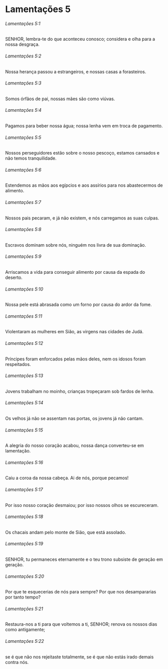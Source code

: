 # Lamentações 5

###### Lamentações 5:1

SENHOR, lembra-te do que aconteceu conosco; considera e olha para a nossa desgraça.

###### Lamentações 5:2

Nossa herança passou a estrangeiros, e nossas casas a forasteiros.

###### Lamentações 5:3

Somos órfãos de pai, nossas mães são como viúvas.

###### Lamentações 5:4

Pagamos para beber nossa água; nossa lenha vem em troca de pagamento.

###### Lamentações 5:5

Nossos perseguidores estão sobre o nosso pescoço, estamos cansados e não temos tranquilidade.

###### Lamentações 5:6

Estendemos as mãos aos egípcios e aos assírios para nos abastecermos de alimento.

###### Lamentações 5:7

Nossos pais pecaram, e já não existem, e nós carregamos as suas culpas.

###### Lamentações 5:8

Escravos dominam sobre nós, ninguém nos livra de sua dominação.

###### Lamentações 5:9

Arriscamos a vida para conseguir alimento por causa da espada do deserto.

###### Lamentações 5:10

Nossa pele está abrasada como um forno por causa do ardor da fome.

###### Lamentações 5:11

Violentaram as mulheres em Sião, as virgens nas cidades de Judá.

###### Lamentações 5:12

Príncipes foram enforcados pelas mãos deles, nem os idosos foram respeitados.

###### Lamentações 5:13

Jovens trabalham no moinho, crianças tropeçaram sob fardos de lenha.

###### Lamentações 5:14

Os velhos já não se assentam nas portas, os jovens já não cantam.

###### Lamentações 5:15

A alegria do nosso coração acabou, nossa dança converteu-se em lamentação.

###### Lamentações 5:16

Caiu a coroa da nossa cabeça. Ai de nós, porque pecamos!

###### Lamentações 5:17

Por isso nosso coração desmaiou; por isso nossos olhos se escureceram.

###### Lamentações 5:18

Os chacais andam pelo monte de Sião, que está assolado.

###### Lamentações 5:19

SENHOR, tu permaneces eternamente e o teu trono subsiste de geração em geração.

###### Lamentações 5:20

Por que te esquecerias de nós para sempre? Por que nos desampararias por tanto tempo?

###### Lamentações 5:21

Restaura-nos a ti para que voltemos a ti, SENHOR; renova os nossos dias como antigamente;

###### Lamentações 5:22

se é que não nos rejeitaste totalmente, se é que não estás irado demais contra nós.

